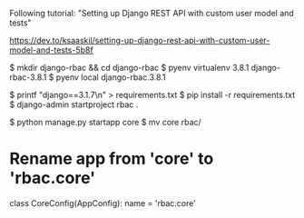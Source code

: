 Following tutorial: "Setting up Django REST API with custom user model and tests"

https://dev.to/ksaaskil/setting-up-django-rest-api-with-custom-user-model-and-tests-5b8f


$ mkdir django-rbac && cd django-rbac
$ pyenv virtualenv 3.8.1 django-rbac-3.8.1
$ pyenv local django-rbac.3.8.1

$ printf "django==3.1.7\n" > requirements.txt
$ pip install -r requirements.txt
$ django-admin startproject rbac .

$ python manage.py startapp core
$ mv core rbac/

# Rename app from 'core' to 'rbac.core'
class CoreConfig(AppConfig):
    name = 'rbac.core'